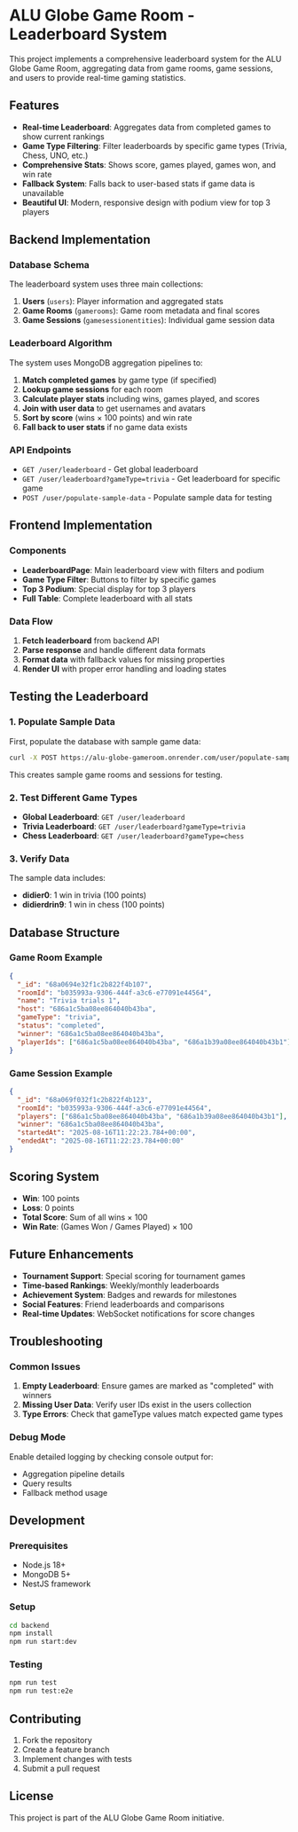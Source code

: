 # ALU Globe Game Room - Leaderboard System

This project implements a comprehensive leaderboard system for the ALU Globe Game Room, aggregating data from game rooms, game sessions, and users to provide real-time gaming statistics.

## Features

- **Real-time Leaderboard**: Aggregates data from completed games to show current rankings
- **Game Type Filtering**: Filter leaderboards by specific game types (Trivia, Chess, UNO, etc.)
- **Comprehensive Stats**: Shows score, games played, games won, and win rate
- **Fallback System**: Falls back to user-based stats if game data is unavailable
- **Beautiful UI**: Modern, responsive design with podium view for top 3 players

## Backend Implementation

### Database Schema

The leaderboard system uses three main collections:

1. **Users** (`users`): Player information and aggregated stats
2. **Game Rooms** (`gamerooms`): Game room metadata and final scores
3. **Game Sessions** (`gamesessionentities`): Individual game session data

### Leaderboard Algorithm

The system uses MongoDB aggregation pipelines to:

1. **Match completed games** by game type (if specified)
2. **Lookup game sessions** for each room
3. **Calculate player stats** including wins, games played, and scores
4. **Join with user data** to get usernames and avatars
5. **Sort by score** (wins × 100 points) and win rate
6. **Fall back to user stats** if no game data exists

### API Endpoints

- `GET /user/leaderboard` - Get global leaderboard
- `GET /user/leaderboard?gameType=trivia` - Get leaderboard for specific game
- `POST /user/populate-sample-data` - Populate sample data for testing

## Frontend Implementation

### Components

- **LeaderboardPage**: Main leaderboard view with filters and podium
- **Game Type Filter**: Buttons to filter by specific games
- **Top 3 Podium**: Special display for top 3 players
- **Full Table**: Complete leaderboard with all stats

### Data Flow

1. **Fetch leaderboard** from backend API
2. **Parse response** and handle different data formats
3. **Format data** with fallback values for missing properties
4. **Render UI** with proper error handling and loading states

## Testing the Leaderboard

### 1. Populate Sample Data

First, populate the database with sample game data:

```bash
curl -X POST https://alu-globe-gameroom.onrender.com/user/populate-sample-data
```

This creates sample game rooms and sessions for testing.

### 2. Test Different Game Types

- **Global Leaderboard**: `GET /user/leaderboard`
- **Trivia Leaderboard**: `GET /user/leaderboard?gameType=trivia`
- **Chess Leaderboard**: `GET /user/leaderboard?gameType=chess`

### 3. Verify Data

The sample data includes:
- **didier0**: 1 win in trivia (100 points)
- **didierdrin9**: 1 win in chess (100 points)

## Database Structure

### Game Room Example
```json
{
  "_id": "68a0694e32f1c2b822f4b107",
  "roomId": "b035993a-9306-444f-a3c6-e77091e44564",
  "name": "Trivia trials 1",
  "host": "686a1c5ba08ee864040b43ba",
  "gameType": "trivia",
  "status": "completed",
  "winner": "686a1c5ba08ee864040b43ba",
  "playerIds": ["686a1c5ba08ee864040b43ba", "686a1b39a08ee864040b43b1"]
}
```

### Game Session Example
```json
{
  "_id": "68a069f032f1c2b822f4b123",
  "roomId": "b035993a-9306-444f-a3c6-e77091e44564",
  "players": ["686a1c5ba08ee864040b43ba", "686a1b39a08ee864040b43b1"],
  "winner": "686a1c5ba08ee864040b43ba",
  "startedAt": "2025-08-16T11:22:23.784+00:00",
  "endedAt": "2025-08-16T11:22:23.784+00:00"
}
```

## Scoring System

- **Win**: 100 points
- **Loss**: 0 points
- **Total Score**: Sum of all wins × 100
- **Win Rate**: (Games Won / Games Played) × 100

## Future Enhancements

- **Tournament Support**: Special scoring for tournament games
- **Time-based Rankings**: Weekly/monthly leaderboards
- **Achievement System**: Badges and rewards for milestones
- **Social Features**: Friend leaderboards and comparisons
- **Real-time Updates**: WebSocket notifications for score changes

## Troubleshooting

### Common Issues

1. **Empty Leaderboard**: Ensure games are marked as "completed" with winners
2. **Missing User Data**: Verify user IDs exist in the users collection
3. **Type Errors**: Check that gameType values match expected game types

### Debug Mode

Enable detailed logging by checking console output for:
- Aggregation pipeline details
- Query results
- Fallback method usage

## Development

### Prerequisites
- Node.js 18+
- MongoDB 5+
- NestJS framework

### Setup
```bash
cd backend
npm install
npm run start:dev
```

### Testing
```bash
npm run test
npm run test:e2e
```

## Contributing

1. Fork the repository
2. Create a feature branch
3. Implement changes with tests
4. Submit a pull request

## License

This project is part of the ALU Globe Game Room initiative.
